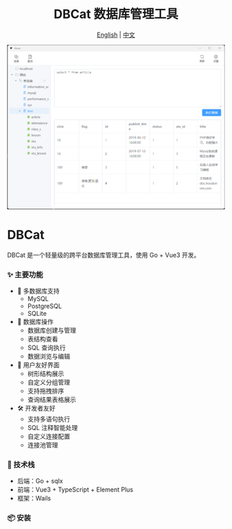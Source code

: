 <div align="center">
  <h1>DBCat 数据库管理工具</h1>
  
  <p>
    <a href="README.md">English</a> | 
    <a href="README_ZH.md">中文</a>
  </p>
  
  ![DBCat 截图](docs/images/image.png)
</div>

# DBCat

DBCat 是一个轻量级的跨平台数据库管理工具，使用 Go + Vue3 开发。

### ✨ 主要功能

- 🚀 多数据库支持
  - MySQL
  - PostgreSQL
  - SQLite
- 📝 数据库操作
  - 数据库创建与管理
  - 表结构查看
  - SQL 查询执行
  - 数据浏览与编辑
- 🎨 用户友好界面
  - 树形结构展示
  - 自定义分组管理
  - 支持拖拽排序
  - 查询结果表格展示
- 🛠 开发者友好
  - 支持多语句执行
  - SQL 注释智能处理
  - 自定义连接配置
  - 连接池管理

### 🔧 技术栈

- 后端：Go + sqlx
- 前端：Vue3 + TypeScript + Element Plus
- 框架：Wails

### 📦 安装 